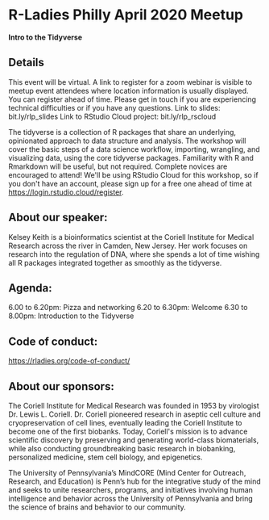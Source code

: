 # R-Ladies Philly April 2020 Meetup
**Intro to the Tidyverse**


## Details
This event will be virtual. A link to register for a zoom webinar is visible to meetup event attendees where location information is usually displayed. You can register ahead of time. Please get in touch if you are experiencing technical difficulties or if you have any questions.
Link to slides: bit.ly/rlp_slides
Link to RStudio Cloud project: bit.ly/rlp_rscloud

The tidyverse is a collection of R packages that share an underlying, opinionated approach to data structure and analysis. The workshop will cover the basic steps of a data science workflow, importing, wrangling, and visualizing data, using the core tidyverse packages. Familiarity with R and Rmarkdown will be useful, but not required. Complete novices are encouraged to attend! We'll be using RStudio Cloud for this workshop, so if you don't have an account, please sign up for a free one ahead of time at https://login.rstudio.cloud/register.

## About our speaker:

Kelsey Keith is a bioinformatics scientist at the Coriell Institute for Medical Research across the river in Camden, New Jersey. Her work focuses on research into the regulation of DNA, where she spends a lot of time wishing all R packages integrated together as smoothly as the tidyverse.

## Agenda:

6.00 to 6.20pm: Pizza and networking
6.20 to 6.30pm: Welcome
6.30 to 8.00pm: Introduction to the Tidyverse

## Code of conduct:

https://rladies.org/code-of-conduct/

## About our sponsors:

The Coriell Institute for Medical Research was founded in 1953 by virologist Dr. Lewis L. Coriell. Dr. Coriell pioneered research in aseptic cell culture and cryopreservation of cell lines, eventually leading the Coriell Institute to become one of the first biobanks. Today, Coriell's mission is to advance scientific discovery by preserving and generating world-class biomaterials, while also conducting groundbreaking basic research in biobanking, personalized medicine, stem cell biology, and epigenetics.

The University of Pennsylvania’s MindCORE (Mind Center for Outreach, Research, and Education) is Penn’s hub for the integrative study of the mind and seeks to unite researchers, programs, and initiatives involving human intelligence and behavior across the University of Pennsylvania and bring the science of brains and behavior to our community.